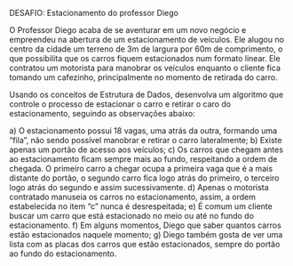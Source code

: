 DESAFIO: Estacionamento do professor Diego

O Professor Diego acaba de se aventurar em um novo negócio e empreendeu na abertura
de um estacionamento de veículos. Ele alugou no centro da cidade um terreno de 3m de
largura por 60m de comprimento, o que possibilita que os carros fiquem estacionados num
formato linear. Ele contratou um motorista para manobrar os veículos enquanto o cliente fica
tomando um cafezinho, principalmente no momento de retirada do carro.

Usando os conceitos de Estrutura de Dados, desenvolva um algoritmo que controle o
processo de estacionar o carro e retirar o caro do estacionamento, seguindo as observações
abaixo:

a) O estacionamento possui 18 vagas, uma atrás da outra, formando uma “fila”, não sendo
possível manobrar e retirar o carro lateralmente;
b) Existe apenas um portão de acesso aos veículos;
c) Os carros que chegam antes ao estacionamento ficam sempre mais ao fundo, respeitando a
ordem de chegada. O primeiro carro a chegar ocupa a primeira vaga que é a mais distante
do portão, o segundo carro fica logo atrás do primeiro, o terceiro logo atrás do segundo e
assim sucessivamente.
d) Apenas o motorista contratado manuseia os carros no estacionamento, assim, a ordem
estabelecida no item “c” nunca é desrespeitada;
e) É comum um cliente buscar um carro que está estacionado no meio ou até no fundo do
estacionamento.
f) Em alguns momentos, Diego que saber quantos carros estão estacionados naquele
momento;
g) Diego também gosta de ver uma lista com as placas dos carros que estão estacionados,
sempre do portão ao fundo do estacionamento.
